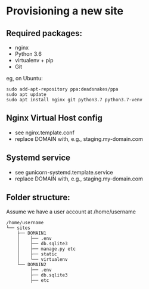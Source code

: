 Provisioning a new site
=======================

## Required packages:

* nginx
* Python 3.6
* virtualenv + pip
* Git

eg, on Ubuntu:

    sudo add-apt-repository ppa:deadsnakes/ppa
    sudo apt update
    sudo apt install nginx git python3.7 python3.7-venv

## Nginx Virtual Host config

* see nginx.template.conf
* replace DOMAIN with, e.g., staging.my-domain.com

## Systemd service

* see gunicorn-systemd.template.service
* replace DOMAIN with, e.g., staging.my-domain.com

## Folder structure:

Assume we have a user account at /home/username

    /home/username
    └── sites
        ├── DOMAIN1
        │    ├── .env
        │    ├── db.sqlite3
        │    ├── manage.py etc
        │    ├── static
        │    └── virtualenv
        └── DOMAIN2
             ├── .env
             ├── db.sqlite3
             ├── etc